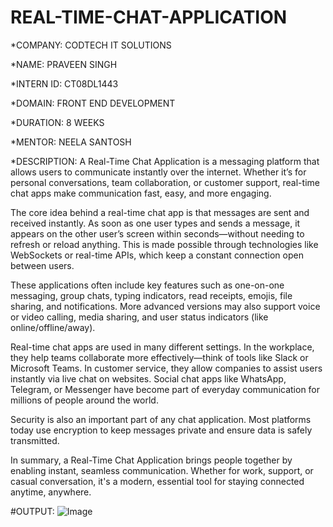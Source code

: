 # REAL-TIME-CHAT-APPLICATION

*COMPANY: CODTECH IT SOLUTIONS

*NAME: PRAVEEN SINGH

*INTERN ID: CT08DL1443

*DOMAIN: FRONT END DEVELOPMENT

*DURATION: 8 WEEKS

*MENTOR: NEELA SANTOSH

*DESCRIPTION: 
A Real-Time Chat Application is a messaging platform that allows users to communicate instantly over the internet. Whether it’s for personal conversations, team collaboration, or customer support, real-time chat apps make communication fast, easy, and more engaging.

The core idea behind a real-time chat app is that messages are sent and received instantly. As soon as one user types and sends a message, it appears on the other user’s screen within seconds—without needing to refresh or reload anything. This is made possible through technologies like WebSockets or real-time APIs, which keep a constant connection open between users.

These applications often include key features such as one-on-one messaging, group chats, typing indicators, read receipts, emojis, file sharing, and notifications. More advanced versions may also support voice or video calling, media sharing, and user status indicators (like online/offline/away).

Real-time chat apps are used in many different settings. In the workplace, they help teams collaborate more effectively—think of tools like Slack or Microsoft Teams. In customer service, they allow companies to assist users instantly via live chat on websites. Social chat apps like WhatsApp, Telegram, or Messenger have become part of everyday communication for millions of people around the world.

Security is also an important part of any chat application. Most platforms today use encryption to keep messages private and ensure data is safely transmitted.

In summary, a Real-Time Chat Application brings people together by enabling instant, seamless communication. Whether for work, support, or casual conversation, it's a modern, essential tool for staying connected anytime, anywhere.

#OUTPUT:
![Image](https://github.com/user-attachments/assets/06212ff0-8dca-4a70-afd9-700eb176dd58)

